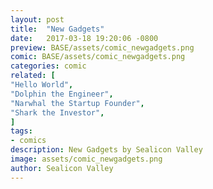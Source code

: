 ```yaml
---
layout: post
title:  "New Gadgets"
date:   2017-03-18 19:20:06 -0800
preview: BASE/assets/comic_newgadgets.png
comic: BASE/assets/comic_newgadgets.png
categories: comic
related: [
"Hello World",
"Dolphin the Engineer",
"Narwhal the Startup Founder",
"Shark the Investor",
]
tags:
- comics
description: New Gadgets by Sealicon Valley
image: assets/comic_newgadgets.png
author: Sealicon Valley
---
```

